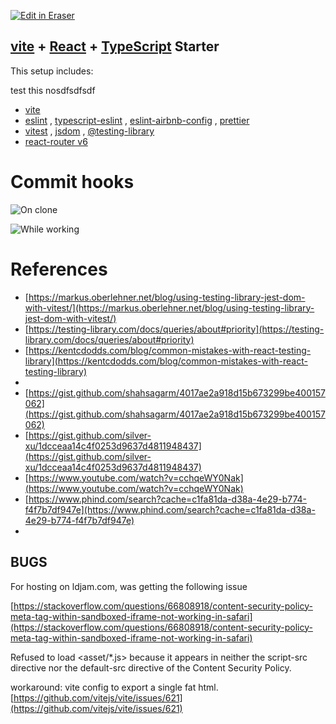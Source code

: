 <p><a target="_blank" href="https://eraser-qa.web.app/workspace/Y88gqq8rDkLxIR8jiUWm" id="edit-in-eraser-github-link"><img alt="Edit in Eraser" src="https://firebasestorage.googleapis.com/v0/b/second-petal-295822.appspot.com/o/images%2Fgithub%2FOpen%20in%20Eraser.svg?alt=media&amp;token=968381c8-a7e7-472a-8ed6-4a6626da5501"></a></p>

## [﻿vite](https://vitejs.dev/) + [﻿React](https://reactjs.org/) + [﻿TypeScript](https://www.typescriptlang.org/) Starter
This setup includes:

test this nosdfsdfsdf 

- [﻿vite](https://vitejs.dev/)  
- [﻿eslint](https://eslint.org/) , [﻿typescript-eslint](https://typescript-eslint.io/) , [﻿eslint-airbnb-config](https://github.com/airbnb/javascript) , [﻿prettier](https://prettier.io/)  
- [﻿vitest](https://vitest.dev/) , [﻿jsdom](https://github.com/jsdom/jsdom) , [﻿@testing-library](https://testing-library.com/)  
- [﻿react-router v6](https://reactrouter.com/en/main) 
# Commit hooks
![On clone](undefined "On clone")



![While working](undefined "While working")



# References
- [﻿https://markus.oberlehner.net/blog/using-testing-library-jest-dom-with-vitest/](https://markus.oberlehner.net/blog/using-testing-library-jest-dom-with-vitest/)  
- [﻿https://testing-library.com/docs/queries/about#priority](https://testing-library.com/docs/queries/about#priority)  
- [﻿https://kentcdodds.com/blog/common-mistakes-with-react-testing-library](https://kentcdodds.com/blog/common-mistakes-with-react-testing-library)  
- 
- [﻿https://gist.github.com/shahsagarm/4017ae2a918d15b673299be400157062](https://gist.github.com/shahsagarm/4017ae2a918d15b673299be400157062)  
- [﻿https://gist.github.com/silver-xu/1dcceaa14c4f0253d9637d4811948437](https://gist.github.com/silver-xu/1dcceaa14c4f0253d9637d4811948437)  
- [﻿https://www.youtube.com/watch?v=cchqeWY0Nak](https://www.youtube.com/watch?v=cchqeWY0Nak)  
- [﻿https://www.phind.com/search?cache=c1fa81da-d38a-4e29-b774-f4f7b7df947e](https://www.phind.com/search?cache=c1fa81da-d38a-4e29-b774-f4f7b7df947e)  
- 
## BUGS
For hosting on ldjam.com, was getting the following issue

[﻿https://stackoverflow.com/questions/66808918/content-security-policy-meta-tag-within-sandboxed-iframe-not-working-in-safari](https://stackoverflow.com/questions/66808918/content-security-policy-meta-tag-within-sandboxed-iframe-not-working-in-safari) 

Refused to load <asset/*.js> because it appears in neither the script-src directive nor the default-src directive of the Content Security Policy.

workaround: vite config to export a single fat html. [﻿https://github.com/vitejs/vite/issues/621](https://github.com/vitejs/vite/issues/621) 


<!--- Eraser file: https://eraser-qa.web.app/workspace/Y88gqq8rDkLxIR8jiUWm --->
<!--- This file was last edited by [name] via Eraser on [date] --->